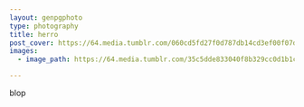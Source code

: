 ```yaml
---
layout: genpgphoto
type: photography
title: herro
post_cover: https://64.media.tumblr.com/060cd5fd27f0d787db14cd3ef00f07dc/9a0aa0d642214121-89/s1280x1920/c72ec47101ff5b3bdd9b8d217f97de7317878afe.jpg
images: 
  - image_path: https://64.media.tumblr.com/35c5dde833040f8b329cc0d1b1c0a873/770eb4ca8c7d2f23-a1/s540x810/3eb245b8a54ccedc4dd7169d7d8b1595a8b4eb77.png

---
```



blop
